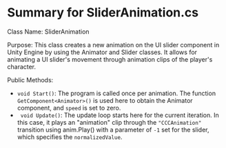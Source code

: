 # Summary for SliderAnimation.cs


Class Name: SliderAnimation

Purpose: This class creates a new animation on the UI slider component in Unity Engine by using the Animator and Slider classes. It allows for animating a UI slider's movement through animation clips of the player's character.

Public Methods:

* `void Start()`: The program is called once per animation. The function `GetComponent<Animator>()` is used here to obtain the Animator component, and `speed` is set to zero.
*  ` void Update()`: The update loop starts here for the current iteration. In this case, it plays an "animation" clip through the `"CCCAnimation"` transition using anim.Play() with a parameter of `-1` set for the slider, which specifies the `normalizedValue`.

